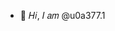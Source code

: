 - 👋 𝐻𝑖, 𝐼 𝑎𝑚 @u0a377.1
<!---
u0a377/u0a377 is a ✨ special ✨ repository because its `README.md` (this file) appears on your GitHub profile.
You can click the Preview link to take a look at your changes.
--->
